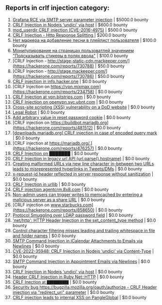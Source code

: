 ## Reports in crlf injection category:
1. [Grafana RCE via SMTP server parameter injection](https://hackerone.com/reports/1200647) | $5000.0 bounty
2. [CRLF Injection in Nodejs ‘undici’ via host](https://hackerone.com/reports/1878489) | $600.0 bounty
3. [mod_userdir CRLF injection (CVE-2016-4975)](https://hackerone.com/reports/409512) | $500.0 bounty
4. [CRLF Injection - Http Response Splitting ](https://hackerone.com/reports/1514359) | $200.0 bounty
5. [Нет маркера на добавление песни в плейлист пользователя](https://hackerone.com/reports/242408) | $100.0 bounty
6. [Монипулирование на страницах пользоватлей значением "Подсказывать стикеры в полях ввода"](https://hackerone.com/reports/300622) | $100.0 bounty
7. [CRLF Injection - http://stage-static-cdn.mackeeper.com/](https://hackerone.com/reports/730788) | $50.0 bounty
8. [CRLF Injection - http://stage.mackeeper.com/](https://hackerone.com/reports/730786) | $50.0 bounty
9. [CRLF injection in info.hacker.one](https://hackerone.com/reports/217058) | $0.0 bounty
10. [CRLF Injection on https://vpn.mixmax.com](https://hackerone.com/reports/234758) | $0.0 bounty
11. [CRLF Injection at vpn.bitstrips.com](https://hackerone.com/reports/237357) | $0.0 bounty
12. [CRLF Injection on openvpn.svc.ubnt.com](https://hackerone.com/reports/232327) | $0.0 bounty
13. [Cross-site scripting (XSS) vulnerability on a DoD website](https://hackerone.com/reports/225936) | $0.0 bounty
14. [Legal Robot](https://hackerone.com/reports/276427) | $0.0 bounty
15. [Add arbitrary value in reset password cookie](https://hackerone.com/reports/266030) | $0.0 bounty
16. [CRLF injection on https://buildbot.mariadb.org](https://hackerone.com/reports/481512) | $0.0 bounty
17. [[downloads.mariadb.org] CRLF injection in case of encoded query mark](https://hackerone.com/reports/490997) | $0.0 bounty
18. [CRLF injection at https://mariadb.org/.](https://hackerone.com/reports/476257) | $0.0 bounty
19. [CRLF Injection on ███████](https://hackerone.com/reports/245485) | $0.0 bounty
20. [CRLF Injection in legacy url API (url.parse().hostname)](https://hackerone.com/reports/771596) | $0.0 bounty
21. [Creating malformed URLs via new line character in-between two URLs leads to misrepresented hyperlinks in Tweets/DMs](https://hackerone.com/reports/712979) | $0.0 bounty
22. [x-request-id header reflected in server response without sanitization](https://hackerone.com/reports/798686) | $0.0 bounty
23. [CRLF Injection in urllib](https://hackerone.com/reports/590020) | $0.0 bounty
24. [CRLF injection agentcrm.8x8.com](https://hackerone.com/reports/413115) | $0.0 bounty
25. [Non-admin users can trigger writes to memcached by entering a malicious server as a share URL](https://hackerone.com/reports/592864) | $0.0 bounty
26. [CRLF injection on www.starbucks.com](https://hackerone.com/reports/858650) | $0.0 bounty
27. [Protocol Smuggling over LDAP password field](https://hackerone.com/reports/1054282) | $0.0 bounty
28. ['net/http': HTTP Header Injection in the set_content_type method](https://hackerone.com/reports/1168205) | $0.0 bounty
29. [Control character filtering misses leading and trailing whitespace in file and folder names](https://hackerone.com/reports/1402249) | $0.0 bounty
30. [SMTP Command Injection in iCalendar Attachments to Emails via Newlines](https://hackerone.com/reports/1516377) | $0.0 bounty
31. [CVE-2022-35948: CRLF Injection in Nodejs ‘undici’ via Content-Type](https://hackerone.com/reports/1664019) | $0.0 bounty
32. [SMTP Command Injection in Appointment Emails via Newlines](https://hackerone.com/reports/1509216) | $0.0 bounty
33. [CRLF Injection in Nodejs ‘undici’ via host](https://hackerone.com/reports/1820955) | $0.0 bounty
34. [Header CRLF Injection in Ruby Net::HTTP](https://hackerone.com/reports/1718757) | $0.0 bounty
35. [CRLF Inection at `██████████`](https://hackerone.com/reports/1943013) | $0.0 bounty
36. [Security bug https://bugzilla.mozilla.org/oauth/authorize - CRLF Header injection via "redirect_uri" parameter](https://hackerone.com/reports/2147132) | $0.0 bounty
37. [CRLF injection leads to internal XSS on PangleGlobal](https://hackerone.com/reports/2189960) | $0.0 bounty